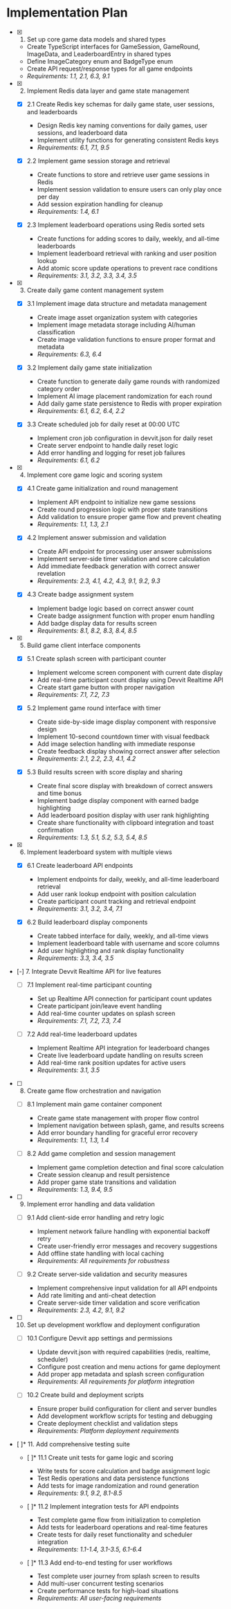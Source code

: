 # Implementation Plan

- [x] 1. Set up core game data models and shared types

  - Create TypeScript interfaces for GameSession, GameRound, ImageData, and LeaderboardEntry in shared types
  - Define ImageCategory enum and BadgeType enum
  - Create API request/response types for all game endpoints
  - _Requirements: 1.1, 2.1, 6.3, 9.1_

- [x] 2. Implement Redis data layer and game state management

  - [x] 2.1 Create Redis key schemas for daily game state, user sessions, and leaderboards

    - Design Redis key naming conventions for daily games, user sessions, and leaderboard data
    - Implement utility functions for generating consistent Redis keys
    - _Requirements: 6.1, 7.1, 9.5_

  - [x] 2.2 Implement game session storage and retrieval

    - Create functions to store and retrieve user game sessions in Redis
    - Implement session validation to ensure users can only play once per day
    - Add session expiration handling for cleanup
    - _Requirements: 1.4, 6.1_

  - [x] 2.3 Implement leaderboard operations using Redis sorted sets
    - Create functions for adding scores to daily, weekly, and all-time leaderboards
    - Implement leaderboard retrieval with ranking and user position lookup
    - Add atomic score update operations to prevent race conditions
    - _Requirements: 3.1, 3.2, 3.3, 3.4, 3.5_

- [x] 3. Create daily game content management system

  - [x] 3.1 Implement image data structure and metadata management

    - Create image asset organization system with categories
    - Implement image metadata storage including AI/human classification
    - Create image validation functions to ensure proper format and metadata
    - _Requirements: 6.3, 6.4_

  - [x] 3.2 Implement daily game state initialization

    - Create function to generate daily game rounds with randomized category order
    - Implement AI image placement randomization for each round
    - Add daily game state persistence to Redis with proper expiration
    - _Requirements: 6.1, 6.2, 6.4, 2.2_

  - [x] 3.3 Create scheduled job for daily reset at 00:00 UTC
    - Implement cron job configuration in devvit.json for daily reset
    - Create server endpoint to handle daily reset logic
    - Add error handling and logging for reset job failures
    - _Requirements: 6.1, 6.2_

- [x] 4. Implement core game logic and scoring system

  - [x] 4.1 Create game initialization and round management

    - Implement API endpoint to initialize new game sessions
    - Create round progression logic with proper state transitions
    - Add validation to ensure proper game flow and prevent cheating
    - _Requirements: 1.1, 1.3, 2.1_

  - [x] 4.2 Implement answer submission and validation

    - Create API endpoint for processing user answer submissions
    - Implement server-side timer validation and score calculation
    - Add immediate feedback generation with correct answer revelation
    - _Requirements: 2.3, 4.1, 4.2, 4.3, 9.1, 9.2, 9.3_

  - [x] 4.3 Create badge assignment system
    - Implement badge logic based on correct answer count
    - Create badge assignment function with proper enum handling
    - Add badge display data for results screen
    - _Requirements: 8.1, 8.2, 8.3, 8.4, 8.5_

- [x] 5. Build game client interface components

  - [x] 5.1 Create splash screen with participant counter

    - Implement welcome screen component with current date display
    - Add real-time participant count display using Devvit Realtime API
    - Create start game button with proper navigation
    - _Requirements: 7.1, 7.2, 7.3_

  - [x] 5.2 Implement game round interface with timer

    - Create side-by-side image display component with responsive design
    - Implement 10-second countdown timer with visual feedback
    - Add image selection handling with immediate response
    - Create feedback display showing correct answer after selection
    - _Requirements: 2.1, 2.2, 2.3, 4.1, 4.2_

  - [x] 5.3 Build results screen with score display and sharing
    - Create final score display with breakdown of correct answers and time bonus
    - Implement badge display component with earned badge highlighting
    - Add leaderboard position display with user rank highlighting
    - Create share functionality with clipboard integration and toast confirmation
    - _Requirements: 1.3, 5.1, 5.2, 5.3, 5.4, 8.5_

- [x] 6. Implement leaderboard system with multiple views

  - [x] 6.1 Create leaderboard API endpoints

    - Implement endpoints for daily, weekly, and all-time leaderboard retrieval
    - Add user rank lookup endpoint with position calculation
    - Create participant count tracking and retrieval endpoint
    - _Requirements: 3.1, 3.2, 3.4, 7.1_

  - [x] 6.2 Build leaderboard display components
    - Create tabbed interface for daily, weekly, and all-time views
    - Implement leaderboard table with username and score columns
    - Add user highlighting and rank display functionality
    - _Requirements: 3.3, 3.4, 3.5_

- [-] 7. Integrate Devvit Realtime API for live features

  - [ ] 7.1 Implement real-time participant counting

    - Set up Realtime API connection for participant count updates
    - Create participant join/leave event handling
    - Add real-time counter updates on splash screen
    - _Requirements: 7.1, 7.2, 7.3, 7.4_

  - [ ] 7.2 Add real-time leaderboard updates
    - Implement Realtime API integration for leaderboard changes
    - Create live leaderboard update handling on results screen
    - Add real-time rank position updates for active users
    - _Requirements: 3.1, 3.5_

- [ ] 8. Create game flow orchestration and navigation

  - [ ] 8.1 Implement main game container component

    - Create game state management with proper flow control
    - Implement navigation between splash, game, and results screens
    - Add error boundary handling for graceful error recovery
    - _Requirements: 1.1, 1.3, 1.4_

  - [ ] 8.2 Add game completion and session management
    - Implement game completion detection and final score calculation
    - Create session cleanup and result persistence
    - Add proper game state transitions and validation
    - _Requirements: 1.3, 9.4, 9.5_

- [ ] 9. Implement error handling and data validation

  - [ ] 9.1 Add client-side error handling and retry logic

    - Implement network failure handling with exponential backoff retry
    - Create user-friendly error messages and recovery suggestions
    - Add offline state handling with local caching
    - _Requirements: All requirements for robustness_

  - [ ] 9.2 Create server-side validation and security measures
    - Implement comprehensive input validation for all API endpoints
    - Add rate limiting and anti-cheat detection
    - Create server-side timer validation and score verification
    - _Requirements: 2.3, 4.2, 9.1, 9.2_

- [ ] 10. Set up development workflow and deployment configuration

  - [ ] 10.1 Configure Devvit app settings and permissions

    - Update devvit.json with required capabilities (redis, realtime, scheduler)
    - Configure post creation and menu actions for game deployment
    - Add proper app metadata and splash screen configuration
    - _Requirements: All requirements for platform integration_

  - [ ] 10.2 Create build and deployment scripts
    - Ensure proper build configuration for client and server bundles
    - Add development workflow scripts for testing and debugging
    - Create deployment checklist and validation steps
    - _Requirements: Platform deployment requirements_

- [ ]\* 11. Add comprehensive testing suite

  - [ ]\* 11.1 Create unit tests for game logic and scoring

    - Write tests for score calculation and badge assignment logic
    - Test Redis operations and data persistence functions
    - Add tests for image randomization and round generation
    - _Requirements: 9.1, 9.2, 8.1-8.5_

  - [ ]\* 11.2 Implement integration tests for API endpoints

    - Test complete game flow from initialization to completion
    - Add tests for leaderboard operations and real-time features
    - Create tests for daily reset functionality and scheduler integration
    - _Requirements: 1.1-1.4, 3.1-3.5, 6.1-6.4_

  - [ ]\* 11.3 Add end-to-end testing for user workflows
    - Test complete user journey from splash screen to results
    - Add multi-user concurrent testing scenarios
    - Create performance tests for high-load situations
    - _Requirements: All user-facing requirements_
